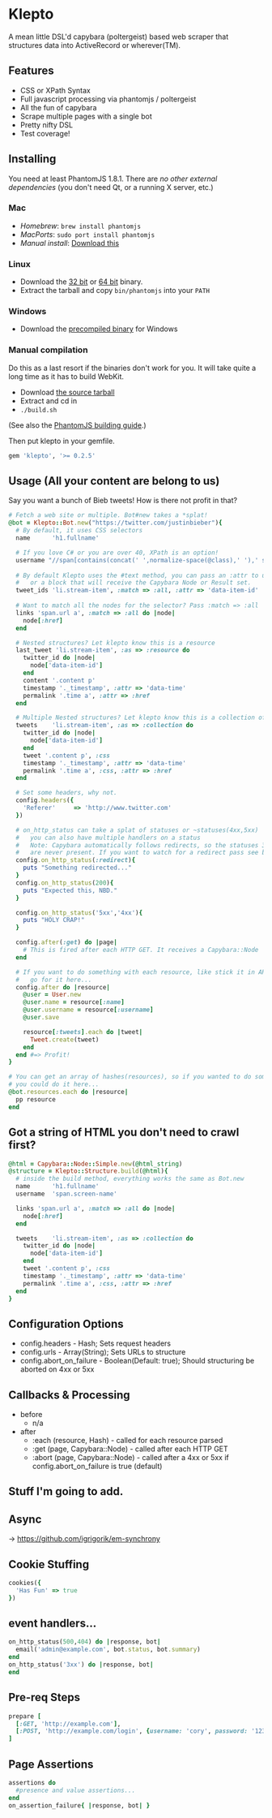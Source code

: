 # Klepto

A mean little DSL'd capybara (poltergeist) based web scraper that structures data into ActiveRecord or wherever(TM).

## Features 

* CSS or XPath Syntax
* Full javascript processing via phantomjs / poltergeist
* All the fun of capybara
* Scrape multiple pages with a single bot
* Pretty nifty DSL
* Test coverage!

## Installing
You need at least PhantomJS 1.8.1.  There are *no other external
dependencies* (you don't need Qt, or a running X server, etc.)

### Mac ###

* *Homebrew*: `brew install phantomjs`
* *MacPorts*: `sudo port install phantomjs`
* *Manual install*: [Download this](http://code.google.com/p/phantomjs/downloads/detail?name=phantomjs-1.8.1-macosx.zip&can=2&q=)

### Linux ###

* Download the [32
bit](http://code.google.com/p/phantomjs/downloads/detail?name=phantomjs-1.8.1-linux-i686.tar.bz2&can=2&q=)
or [64
bit](http://code.google.com/p/phantomjs/downloads/detail?name=phantomjs-1.8.1-linux-x86_64.tar.bz2&can=2&q=)
binary.
* Extract the tarball and copy `bin/phantomjs` into your `PATH`

### Windows ###
* Download the [precompiled binary](http://phantomjs.org/download.html) for Windows

### Manual compilation ###

Do this as a last resort if the binaries don't work for you. It will
take quite a long time as it has to build WebKit.

* Download [the source tarball](http://code.google.com/p/phantomjs/downloads/detail?name=phantomjs-1.8.1-source.zip&can=2&q=)
* Extract and cd in
* `./build.sh`

(See also the [PhantomJS building guide](http://phantomjs.org/build.html).)

Then put klepto in your gemfile.

```ruby
gem 'klepto', '>= 0.2.5'
```



## Usage (All your content are belong to us)
Say you want a bunch of Bieb tweets! How is there not profit in that?

```ruby
# Fetch a web site or multiple. Bot#new takes a *splat!
@bot = Klepto::Bot.new("https://twitter.com/justinbieber"){
  # By default, it uses CSS selectors
  name      'h1.fullname'

  # If you love C# or you are over 40, XPath is an option!
  username "//span[contains(concat(' ',normalize-space(@class),' '),' screen-name ')]", :syntax => :xpath
  
  # By default Klepto uses the #text method, you can pass an :attr to use instead...
  #   or a block that will receive the Capybara Node or Result set.
  tweet_ids 'li.stream-item', :match => :all, :attr => 'data-item-id'
  
  # Want to match all the nodes for the selector? Pass :match => :all
  links 'span.url a', :match => :all do |node|
    node[:href]
  end

  # Nested structures? Let klepto know this is a resource
  last_tweet 'li.stream-item', :as => :resource do
    twitter_id do |node|
      node['data-item-id']
    end
    content '.content p'
    timestamp '._timestamp', :attr => 'data-time'
    permalink '.time a', :attr => :href
  end      

  # Multiple Nested structures? Let klepto know this is a collection of resources
  tweets    'li.stream-item', :as => :collection do
    twitter_id do |node|
      node['data-item-id']
    end
    tweet '.content p', :css
    timestamp '._timestamp', :attr => 'data-time'
    permalink '.time a', :css, :attr => :href
  end     

  # Set some headers, why not.
  config.headers({
    'Referer'     => 'http://www.twitter.com'
  })  

  # on_http_status can take a splat of statuses or ~statuses(4xx,5xx)
  #   you can also have multiple handlers on a status
  #   Note: Capybara automatically follows redirects, so the statuses 3xx
  #   are never present. If you want to watch for a redirect pass see below
  config.on_http_status(:redirect){
    puts "Something redirected..."
  }
  config.on_http_status(200){
    puts "Expected this, NBD."
  }

  config.on_http_status('5xx','4xx'){
    puts "HOLY CRAP!"
  }

  config.after(:get) do |page|
    # This is fired after each HTTP GET. It receives a Capybara::Node
  end  

  # If you want to do something with each resource, like stick it in AR
  #   go for it here...
  config.after do |resource|
    @user = User.new
    @user.name = resource[:name]
    @user.username = resource[:username]
    @user.save

    resource[:tweets].each do |tweet|
      Tweet.create(tweet)
    end
  end #=> Profit!
}

# You can get an array of hashes(resources), so if you wanted to do something else 
# you could do it here...
@bot.resources.each do |resource|
  pp resource
end
```

## Got a string of HTML you don't need to crawl first?

```ruby
@html = Capybara::Node::Simple.new(@html_string)
@structure = Klepto::Structure.build(@html){
  # inside the build method, everything works the same as Bot.new
  name      'h1.fullname'
  username  'span.screen-name'

  links 'span.url a', :match => :all do |node|
    node[:href]
  end

  tweets    'li.stream-item', :as => :collection do
    twitter_id do |node|
      node['data-item-id']
    end
    tweet '.content p', :css
    timestamp '._timestamp', :attr => 'data-time'
    permalink '.time a', :css, :attr => :href
  end       
}
```

## Configuration Options
* config.headers - Hash; Sets request headers
* config.urls    - Array(String); Sets URLs to structure
* config.abort_on_failure - Boolean(Default: true); Should structuring be aborted on 4xx or 5xx

## Callbacks & Processing

* before
  * n/a
* after
  * :each (resource, Hash) - called for each resource parsed
  * :get (page, Capybara::Node) - called after each HTTP GET
  * :abort (page, Capybara::Node) - called after a 4xx or 5xx if config.abort_on_failure is true (default)


## Stuff I'm going to add.
Async 
--------
-> https://github.com/igrigorik/em-synchrony

Cookie Stuffing
-------------------
```ruby
cookies({
  'Has Fun' => true
})  
```

event handlers...
--------------------
```ruby
on_http_status(500,404) do |response, bot|
  email('admin@example.com', bot.status, bot.summary)
end
on_http_status('3xx') do |response, bot|
end
```

Pre-req Steps
--------------------  
```ruby
prepare [
  [:GET, 'http://example.com'],
  [:POST, 'http://example.com/login', {username: 'cory', password: '123456'}],
]
```

Page Assertions
--------------------
```ruby
assertions do
  #presence and value assertions...
end
on_assertion_failure{ |response, bot| }
```